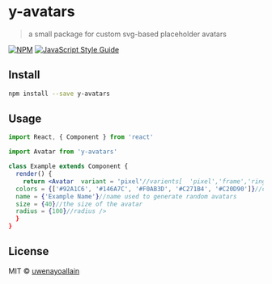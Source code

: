 # y-avatars

> a small package for custom svg-based placeholder avatars

[![NPM](https://img.shields.io/npm/v/y-avatars.svg)](https://www.npmjs.com/package/y-avatars) [![JavaScript Style Guide](https://img.shields.io/badge/code_style-standard-brightgreen.svg)](https://standardjs.com)

## Install

```bash
npm install --save y-avatars
```

## Usage

```jsx
import React, { Component } from 'react'

import Avatar from 'y-avatars'

class Example extends Component {
  render() {
    return <Avatar  variant = 'pixel'//varients[  'pixel','frame','ring','smilly','sunset','marble','triangle','patterns','classic'],
  colors = {['#92A1C6', '#146A7C', '#F0AB3D', '#C271B4', '#C20D90']}//colors to use
  name = {'Example Name'}//name used to generate random avatars
  size = {40}//the size of the avatar
  radius = {100}//radius />
  }
}
```

## License

MIT © [uwenayoallain](https://github.com/uwenayoallain)
